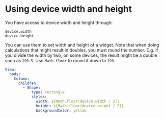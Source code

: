# Using device width and height

You have access to device width and height through:

```
device.width
device.height
```

You can use them to set width and height of a widget. Note that when doing calculations that might result in doubles, you must round the number. E.g. if you divide the width by two, on some devices, the result might be a double such as `190.5`. Use `Math.floor` to round it down to `190`.


```yaml
View:
  body:
    Column:
      children:
        - Shape:
            type: rectangle
            styles:
              width: ${Math.floor(device.width / 2)}
              height: ${Math.floor(device.height / 2)}
              backgroundColor: yellow
```

